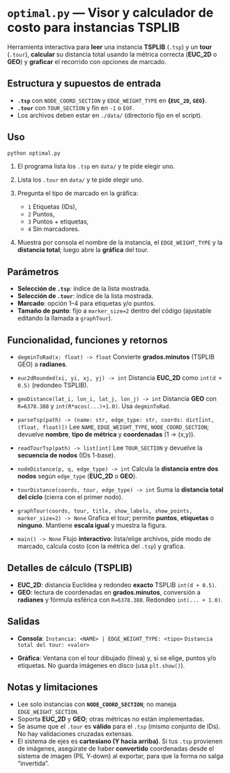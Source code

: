 # `optimal.py` — Visor y calculador de costo para instancias TSPLIB

Herramienta interactiva para **leer** una instancia **TSPLIB** (`.tsp`) y un **tour** (`.tour`), **calcular** su distancia total usando la métrica correcta (**EUC_2D** o **GEO**) y **graficar** el recorrido con opciones de marcado.

## Estructura y supuestos de entrada

* **`.tsp`** con `NODE_COORD_SECTION` y `EDGE_WEIGHT_TYPE` en **{`EUC_2D`, `GEO`}**.
* **`.tour`** con `TOUR_SECTION` y fin en `-1` o `EOF`.
* Los archivos deben estar en `./data/` (directorio fijo en el script).

## Uso

```bash
python optimal.py
```

1. El programa lista los `.tsp` en `data/` y te pide elegir uno.
2. Lista los `.tour` en `data/` y te pide elegir uno.
3. Pregunta el tipo de marcado en la gráfica:

   * `1` Etiquetas (IDs),
   * `2` Puntos,
   * `3` Puntos + etiquetas,
   * `4` Sin marcadores.
4. Muestra por consola el nombre de la instancia, el `EDGE_WEIGHT_TYPE` y la **distancia total**; luego abre la **gráfica** del tour.

## Parámetros

* **Selección de `.tsp`**: índice de la lista mostrada.
* **Selección de `.tour`**: índice de la lista mostrada.
* **Marcado**: opción 1–4 para etiquetas y/o puntos.
* **Tamaño de punto**: fijo a `marker_size=2` dentro del código (ajustable editando la llamada a `graphTour`).

## Funcionalidad, funciones y retornos

* `degminToRad(x: float) -> float`
  Convierte **grados.minutos** (TSPLIB GEO) a **radianes**.

* `euc2dRounded(xi, yi, xj, yj) -> int`
  Distancia **EUC_2D** como `int(d + 0.5)` (redondeo TSPLIB).

* `geoDistance(lat_i, lon_i, lat_j, lon_j) -> int`
  Distancia **GEO** con `R=6378.388` y `int(R*acos(...)+1.0)`. Usa `degminToRad`.

* `parseTsp(path) -> (name: str, edge_type: str, coords: dict[int, (float, float)])`
  Lee `NAME`, `EDGE_WEIGHT_TYPE`, `NODE_COORD_SECTION`; devuelve **nombre**, **tipo de métrica** y **coordenadas** (1 -> (x,y)).

* `readTourTsp(path) -> list[int]`
  Lee `TOUR_SECTION` y devuelve la **secuencia de nodos** (IDs 1-base).

* `nodeDistance(p, q, edge_type) -> int`
  Calcula la **distancia entre dos nodos** según `edge_type` (**EUC_2D** o **GEO**).

* `tourDistance(coords, tour, edge_type) -> int`
  Suma la **distancia total del ciclo** (cierra con el primer nodo).

* `graphTour(coords, tour, title, show_labels, show_points, marker_size=2) -> None`
  Grafica el tour; permite **puntos**, **etiquetas** o **ninguno**. Mantiene **escala igual** y muestra la figura.

* `main() -> None`
  Flujo **interactivo**: lista/elige archivos, pide modo de marcado, calcula costo (con la métrica del `.tsp`) y grafica.

## Detalles de cálculo (TSPLIB)

* **EUC_2D**: distancia Euclídea y redondeo **exacto** TSPLIB `int(d + 0.5)`.
* **GEO**: lectura de coordenadas en **grados.minutos**, conversión a **radianes** y fórmula esférica con `R=6378.388`. Redondeo `int(... + 1.0)`.

## Salidas

* **Consola**:
  `Instancia: <NAME> | EDGE_WEIGHT_TYPE: <tipo>`
  `Distancia total del tour: <valor>`

* **Gráfica**:
  Ventana con el tour dibujado (línea) y, si se elige, puntos y/o etiquetas. No guarda imágenes en disco (usa `plt.show()`).

## Notas y limitaciones

* Lee solo instancias con **`NODE_COORD_SECTION`**; no maneja `EDGE_WEIGHT_SECTION`.
* Soporta **EUC_2D** y **GEO**; otras métricas no están implementadas.
* Se asume que el `.tour` es **válido** para el `.tsp` (mismo conjunto de IDs). No hay validaciones cruzadas extensas.
* El sistema de ejes es **cartesiano (Y hacia arriba)**. Si tus `.tsp` provienen de imágenes, asegúrate de haber **convertido** coordenadas desde el sistema de imagen (PIL Y-down) al exportar, para que la forma no salga “invertida”.
